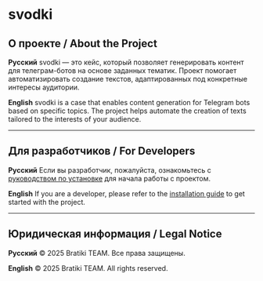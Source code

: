 # svodki

## О проекте / About the Project

**Русский**
svodki — это кейс, который позволяет генерировать контент для телеграм-ботов на основе заданных тематик. Проект помогает автоматизировать создание текстов, адаптированных под конкретные интересы аудитории.

**English**
svodki is a case that enables content generation for Telegram bots based on specific topics. The project helps automate the creation of texts tailored to the interests of your audience.

---

## Для разработчиков / For Developers

**Русский**
Если вы разработчик, пожалуйста, ознакомьтесь с [руководством по установке](./docs/setup.md) для начала работы с проектом.

**English**
If you are a developer, please refer to the [installation guide](./docs/setup.md) to get started with the project.

---

## Юридическая информация / Legal Notice

**Русский**
© 2025 Bratiki TEAM. Все права защищены.

**English**
© 2025 Bratiki TEAM. All rights reserved.
